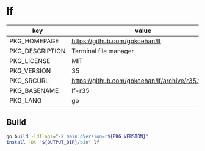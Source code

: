 # lf

| key             | value                                               |
| --------------- | --------------------------------------------------- |
| PKG_HOMEPAGE    | <https://github.com/gokcehan/lf>                    |
| PKG_DESCRIPTION | Terminal file manager                               |
| PKG_LICENSE     | MIT                                                 |
| PKG_VERSION     | 35                                                  |
| PKG_SRCURL      | <https://github.com/gokcehan/lf/archive/r35.tar.gz> |
| PKG_BASENAME    | lf-r35                                              |
| PKG_LANG        | go                                                  |

## Build

```sh
go build -ldflags="-X main.gVersion=r${PKG_VERSION}"
install -Dt "${OUTPUT_DIR}/bin" lf
```
